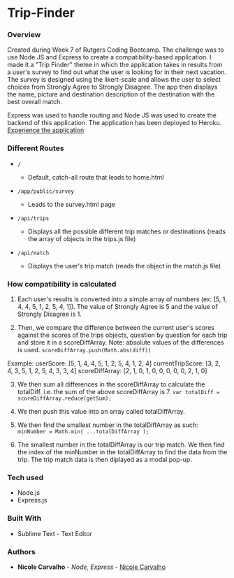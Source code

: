 # Trip-Finder

### Overview

Created during Week 7 of Rutgers Coding Bootcamp. The challenge was to use Node JS and Express to create a compatibility-based application. I made it a "Trip Finder" theme in which the application takes in results from a user's survey to find out what the user is looking for in their next vacation. The survey is designed using the likert-scale and allows the user to select choices from Strongly Agree to Strongly Disagree. The app then displays the name, picture and destination description of the destination with the best overall match. 

Express was used to handle routing and Node JS was used to create the backend of this application. The application has been deployed to Heroku.
[Experience the application](https://trip-finder-carvalho.herokuapp.com/)

### Different Routes
- `/`
	* Default, catch-all route that leads to home.html

- `/app/public/survey`
	* Leads to the survey.html page

- `/api/trips`
	* Displays all the possible different trip matches or destinations (reads the array of objects in the trips.js file)

- `/api/match`
	* Displays the user's trip match (reads the object in the match.js file)

### How compatibility is calculated 

1. Each user's results is converted into a simple array of numbers (ex: [5, 1, 4, 4, 5, 1, 2, 5, 4, 1]). The value of Strongly Agree is 5 and the value of Strongly Disagree is 1. 

2. Then, we compare the difference between the current user's scores against the scores of the trips objects, question by question for each trip and store it in a scoreDiffArray. Note: absolute values of the differences is used. `scoreDiffArray.push(Math.abs(diff))` 

Example:
userScore: 		  [5, 1, 4, 4, 5, 1, 2, 5, 4, 1, 2, 4]
currentTripScore: [3, 2, 4, 3, 5, 1, 2, 5, 4, 3, 3, 4]
scoreDiffArray:   [2, 1, 0, 1, 0, 0, 0, 0, 0, 2, 1, 0]

3. We then sum all differences in the scoreDiffArray to calculate the totalDiff. i.e. the sum of the above scoreDiffArray is 7. `var totalDiff = scoreDiffArray.reduce(getSum);`

4. We then push this value into an array called totalDiffArray.

5. We then find the smallest number in the totalDiffArray as such: `minNumber = Math.min( ...totalDiffArray );` 

6. The smallest number in the totalDiffArray is our trip match. We then find the index of the minNumber in the totalDiffArray to find the data from the trip. The trip match data is then diplayed as a modal pop-up.

### Tech used
- Node.js
- Express.js

### Built With

* Sublime Text - Text Editor

### Authors

* **Nicole Carvalho** - *Node, Express* - [Nicole Carvalho](https://github.com/nicolelcarvalho)
